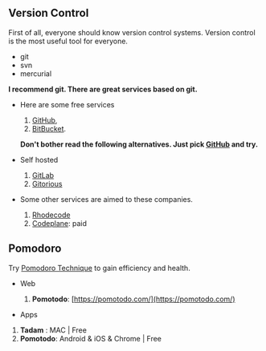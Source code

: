 
## Version Control

First of all, everyone should know version control systems. Version control is the most useful tool for everyone.

* git
* svn
* mercurial

**I recommend git. There are great services based on git.**

* Here are some free services

  1. [GitHub](http://github.com),
  2. [BitBucket](https://bitbucket.org).

  **Don't bother read the following alternatives. Just pick [GitHub](http://github.com) and try.**


* Self hosted

  1. [GitLab](http://gitlab.org/)
  2. [Gitorious](https://www.gitorious.org/)


* Some other services are aimed to these companies.

  1. [Rhodecode](https://rhodecode.com/)
  2. [Codeplane](https://codeplane.com/): paid



## Pomodoro

Try [Pomodoro Technique](https://en.wikipedia.org/wiki/Pomodoro_Technique) to gain efficiency and health.


* Web

  1. **Pomotodo**: [https://pomotodo.com/](https://pomotodo.com/)


* Apps

 1. **Tadam** : MAC | Free
 2. **Pomotodo**: Android & iOS & Chrome | Free

